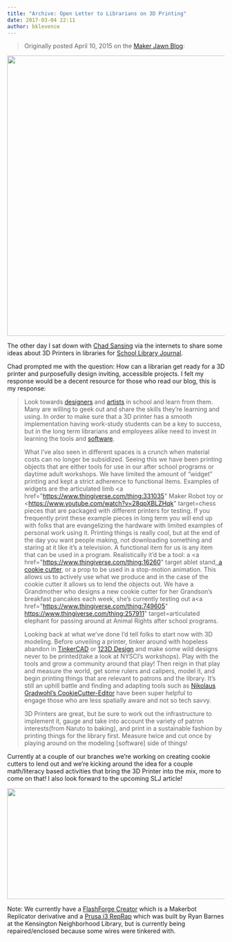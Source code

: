 ```yaml
---
title: "Archive: Open Letter to Librarians on 3D Printing"
date: 2017-03-04 22:11
author: bklevence
---
```

<blockquote>Originally posted April 10, 2015 on the <a href="http://makerjawn.org/blog/2015/04/10/open-letter-to-librarians-on-3d-printing/">Maker Jawn Blog</a>:</blockquote>
<img class="aligncenter size-full wp-image-282" src="http://mrklevence.files.wordpress.com/2017/03/capture.png" alt="" width="999" height="649" />

The other day I sat down with <a href="https://twitter.com/chadsansing">Chad Sansing</a> via the internets to share some ideas about 3D Printers in libraries for <a href="http://www.slj.com/">School Library Journal</a>.

Chad prompted me with the question: How can a librarian get ready for a 3D printer and purposefully design inviting, accessible projects. I felt my response would be a decent resource for those who read our blog, this is my response:
<blockquote>Look towards <a href="http://www.uarts.edu/academics/design/industrial-design">designers</a> and <a href="https://tyler.temple.edu/programs/metals-jewelry-cad-cam">artists</a> in school and learn from them. Many are willing to geek out and share the skills they’re learning and using. In order to make sure that a 3D printer has a smooth implementation having work-study students can be a key to success, but in the long term librarians and employees alike need to invest in learning the tools and <a href="https://www.youtube.com/watch?v=03Ju_LJlU3U">software</a>.

What I’ve also seen in different spaces is a crunch when material costs can no longer be subsidized. Seeing this we have been printing objects that are either tools for use in our after school programs or daytime adult workshops. We have limited the amount of “widget” printing and kept a strict adherence to functional items. Examples of widgets are the articulated limb <a href="https://www.thingiverse.com/thing:331035" Maker Robot toy</a> or <https://www.youtube.com/watch?v=28qpXBLZHqk" target=chess pieces</a> that are packaged with different printers for testing. If you frequently print these example pieces in long term you will end up with folks that are evangelizing the hardware with limited examples of personal work using it. Printing things is really cool, but at the end of the day you want people making, not downloading something and staring at it like it’s a television. A functional item for us is any item that can be used in a program. Realistically it’d be a tool: a <a href="https://www.thingiverse.com/thing:16260" target ablet stand</a>,<a href="http://www.shapeways.com/product/BXGQ349CP/t-rex"> a cookie cutter</a>, or a prop to be used in a stop-motion animation. This allows us to actively use what we produce and in the case of the cookie cutter it allows us to lend the objects out. We have a Grandmother who designs a new cookie cutter for her Grandson’s breakfast pancakes each week, she’s currently testing out a<a href="https://www.thingiverse.com/thing:749605"  https://www.thingiverse.com/thing:257911" target=articulated elephant</a> for passing around at Animal Rights after school programs.

Looking back at what we’ve done I’d tell folks to start now with 3D modeling. Before unveiling a printer, tinker around with hopeless abandon in <a href="https://www.tinkercad.com/">TinkerCAD</a> or <a href="http://www.123dapp.com/design">123D Design</a> and make some wild designs never to be printed(take a look at NYSCI’s workshops). Play with the tools and grow a community around that play! Then reign in that play and measure the world, get some rulers and calipers, model it, and begin printing things that are relevant to patrons and the library. It’s still an uphill battle and finding and adapting tools such as <a href="http://www.local-guru.net/blog/pages/cookiecutter-editor" target="">Nikolaus Gradwohl’s CookieCutter-Editor</a> have been super helpful to engage those who are less spatially aware and not so tech savvy.

3D Printers are great, but be sure to work out the infrastructure to implement it, gauge and take into account the variety of patron interests(from Naruto to baking), and print in a sustainable fashion by printing things for the library first. Measure twice and cut once by playing around on the modeling [software] side of things!</blockquote>
Currently at a couple of our branches we’re working on creating cookie cutters to lend out and we’re kicking around the idea for a couple math/literacy based activities that bring the 3D Printer into the mix, more to come on that! I also look forward to the upcoming SLJ article!

<img class="aligncenter size-full wp-image-283" src="http://mrklevence.files.wordpress.com/2017/03/capture2.png" alt="" width="595" height="257" />

Note: We currently have a <a href="http://www.ff3dp.com/">FlashForge Creator</a> which is a Makerbot Replicator derivative and a <a href="http://reprap.org/wiki/Prusa_i3">Prusa i3 RepRap</a> which was built by Ryan Barnes at the Kensington Neighborhood Library, but is currently being repaired/enclosed because some wires were tinkered with.
